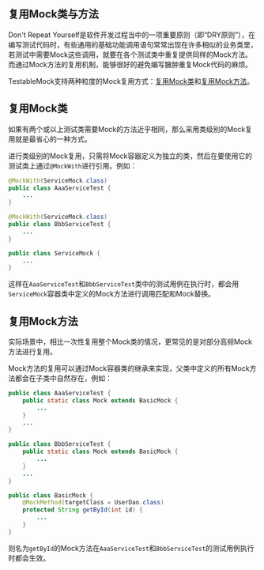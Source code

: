 复用Mock类与方法
---

Don't Repeat Yourself是软件开发过程当中的一项重要原则（即“DRY原则”），在编写测试代码时，有些通用的基础功能调用语句常常出现在许多相似的业务类里，若测试中需要Mock这些调用，就要在各个测试类中重复提供同样的Mock方法。而通过Mock方法的复用机制，能够很好的避免编写臃肿重复Mock代码的麻烦。

TestableMock支持两种粒度的Mock复用方式：<u>复用Mock类</u>和<u>复用Mock方法</u>。

## 复用Mock类

如果有两个或以上测试类需要Mock的方法近乎相同，那么采用类级别的Mock复用就是最省心的一种方式。

进行类级别的Mock复用，只需将Mock容器定义为独立的类，然后在要使用它的测试类上通过`@MockWith`进行引用。例如：


```java
@MockWith(ServiceMock.class)
public class AaaServiceTest {
    ...
}

@MockWith(ServiceMock.class)
public class BbbServiceTest {
    ...
}

public class ServiceMock {
    ...
}
```

这样在`AaaServiceTest`和`BbbServiceTest`类中的测试用例在执行时，都会用`ServiceMock`容器类中定义的Mock方法进行调用匹配和Mock替换。

## 复用Mock方法

实际场景中，相比一次性复用整个Mock类的情况，更常见的是对部分高频Mock方法进行复用。

Mock方法的复用可以通过Mock容器类的继承来实现，父类中定义的所有Mock方法都会在子类中自然存在，例如：

```java
public class AaaServiceTest {
    public static class Mock extends BasicMock {
        ...
    }
    ...
}

public class BbbServiceTest {
    public static class Mock extends BasicMock {
        ...
    }
    ...
}

public class BasicMock {
    @MockMethod(targetClass = UserDao.class)
    protected String getById(int id) {
        ...
    }
}
```

则名为`getById`的Mock方法在`AaaServiceTest`和`BbbServiceTest`的测试用例执行时都会生效。

